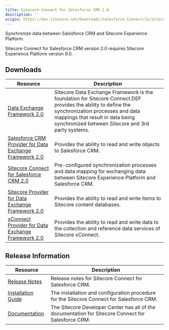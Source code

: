 ```yaml
---
title: Sitecore Connect for Salesforce CRM 2.0
description: ''
origin: https://dev.sitecore.net/Downloads/Salesforce_Connect/2x/Sitecore_Connect_for_Salesforce_CRM_20.aspx
---
```


Synchronize data between Salesforce CRM and Sitecore Experience Platform.

  <Alert variant='warning' mb={4}>
    <AlertIcon />
    Sitecore Connect for Salesforce CRM version 2.0 requires Sitecore Experience Platform version 9.0.
  </Alert>
  

## Downloads

 | Resource | Description |
 | --- | --- |
 | [Data Exchange Framework 2.0](https://scdp.blob.core.windows.net/downloads/Salesforce%20Connect/2x/Sitecore%20Connect%20for%20Salesforce%20CRM%2020/Secure/Data%20Exchange%20Framework%202.0.0%20rev.%20171013.zip) | Sitecore Data Exchange Framework is the foundation for Sitecore Connect.DEF provides the ability to define the synchronization processes and data mappings that result in data being synchronized between Sitecore and 3rd party systems. |
 | [Salesforce CRM Provider for Data Exchange Framework 2.0](https://scdp.blob.core.windows.net/downloads/Salesforce%20Connect/2x/Sitecore%20Connect%20for%20Salesforce%20CRM%2020/Secure/Salesforce%20Provider%20for%20Data%20Exchange%20Framework%202.0.0%20rev.%20171013.zip) | Provides the ability to read and write objects to Salesforce CRM. |
 | [Sitecore Connect for Salesforce CRM 2.0](https://scdp.blob.core.windows.net/downloads/Salesforce%20Connect/2x/Sitecore%20Connect%20for%20Salesforce%20CRM%2020/Secure/Connect%20for%20Salesforce%202.0.0%20rev.%20171013.zip) | Pre-configured synchronization processes and data mapping for exchanging data between Sitecore Experience Platform and Salesforce CRM. |
 | [Sitecore Provider for Data Exchange Framework 2.0](https://scdp.blob.core.windows.net/downloads/Salesforce%20Connect/2x/Sitecore%20Connect%20for%20Salesforce%20CRM%2020/Secure/Sitecore%20Provider%20for%20Data%20Exchange%20Framework%202.0.0%20rev.%20171013.zip) | Provides the ability to read and write items to Sitecore content databases. |
 | [xConnect Provider for Data Exchange Framework 2.0](https://scdp.blob.core.windows.net/downloads/Salesforce%20Connect/2x/Sitecore%20Connect%20for%20Salesforce%20CRM%2020/Secure/xConnect%20Provider%20for%20Data%20Exchange%20Framework%202.0.0%20rev.%20171013.zip) | Provides the ability to read and write data to the collection and reference data services of Sitecore xConnect. |

## Release Information

 | Resource | Description |
 | --- | --- |
 | [Release Notes](/downloads/Salesforce_Connect/2x/Sitecore_Connect_for_Salesforce_CRM_20/Release_Notes) | Release notes for Sitecore Connect for Salesforce CRM. |
 | [Installation Guide](https://scdp.blob.core.windows.net/downloads/Salesforce%20Connect/2x/Sitecore%20Connect%20for%20Salesforce%20CRM%2020/Secure/Sitecore%20Connect%20for%20Salesforce%202.0%20Installation%20Guide.pdf) | The installation and configuration procedure for the Sitecore Connect for Salesforce CRM. |
 | [Documentation](https://doc.sitecore.com/developers/salesforce-connect/20/sitecore-connect-for-salesforce-crm/en/index-en.html) | The Sitecore Developer Center has all of the documentation for Sitecore Connect for Salesforce CRM. |